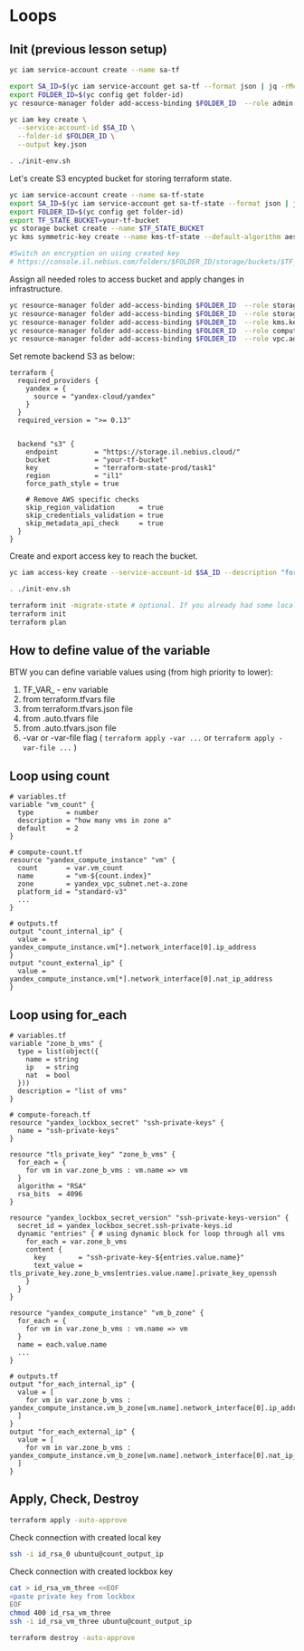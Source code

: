 # Loops

## Init (previous lesson setup)

```bash
yc iam service-account create --name sa-tf
```

```bash
export SA_ID=$(yc iam service-account get sa-tf --format json | jq -rMc '.id')
export FOLDER_ID=$(yc config get folder-id)
yc resource-manager folder add-access-binding $FOLDER_ID  --role admin --subject serviceAccount:$SA_ID
```

```bash
yc iam key create \
  --service-account-id $SA_ID \
  --folder-id $FOLDER_ID \
  --output key.json
```

```bash
. ./init-env.sh
```

Let's create S3 encypted bucket for storing terraform state.

```bash
yc iam service-account create --name sa-tf-state
export SA_ID=$(yc iam service-account get sa-tf-state --format json | jq -rMc '.id')
export FOLDER_ID=$(yc config get folder-id)
export TF_STATE_BUCKET=your-tf-bucket
yc storage bucket create --name $TF_STATE_BUCKET
yc kms symmetric-key create --name kms-tf-state --default-algorithm aes-256

#Switch on encryption on using created key
# https://console.il.nebius.com/folders/$FOLDER_ID/storage/buckets/$TF_STATE_BUCKET?section=encryption
```

Assign all needed roles to access bucket and apply changes in infrastructure.

```bash
yc resource-manager folder add-access-binding $FOLDER_ID  --role storage.uploader --subject serviceAccount:$SA_ID 
yc resource-manager folder add-access-binding $FOLDER_ID  --role storage.viewer --subject serviceAccount:$SA_ID 
yc resource-manager folder add-access-binding $FOLDER_ID  --role kms.keys.encrypterDecrypter --subject serviceAccount:$SA_ID 
yc resource-manager folder add-access-binding $FOLDER_ID  --role compute.admin --subject serviceAccount:$SA_ID 
yc resource-manager folder add-access-binding $FOLDER_ID  --role vpc.admin --subject serviceAccount:$SA_ID 
```

Set remote backend S3 as below:

```hcl
terraform {
  required_providers {
    yandex = {
      source = "yandex-cloud/yandex"
    }
  }
  required_version = ">= 0.13"


  backend "s3" {
    endpoint         = "https://storage.il.nebius.cloud/"
    bucket           = "your-tf-bucket"
    key              = "terraform-state-prod/task1"
    region           = "il1"
    force_path_style = true

    # Remove AWS specific checks
    skip_region_validation      = true
    skip_credentials_validation = true
    skip_metadata_api_check     = true
  }
}
```

Create and export access key to reach the bucket.

```bash
yc iam access-key create --service-account-id $SA_ID --description "for storing the tf state" --format json | jq -rMc '. | "export AWS_ACCESS_KEY_ID=\(.access_key.key_id); export AWS_SECRET_ACCESS_KEY=\(.secret)" ' >> init-env.sh 
```

```bash
. ./init-env.sh

terraform init -migrate-state # optional. If you already had some local state
terraform init
terraform plan
```

## How to define value of the variable

BTW you can define variable values using (from high priority to lower):

1. TF_VAR_<varname> - env variable
1. from terraform.tfvars file
1. from terraform.tfvars.json file
1. from .auto.tfvars file
1. from .auto.tfvars.json file
1. -var or -var-file flag ( `terraform apply -var ...` or `terraform apply -var-file ...` )

## Loop using count

```hcl
# variables.tf
variable "vm_count" {
  type        = number
  description = "how many vms in zone a"
  default     = 2
}

# compute-count.tf
resource "yandex_compute_instance" "vm" {
  count       = var.vm_count
  name        = "vm-${count.index}"
  zone        = yandex_vpc_subnet.net-a.zone
  platform_id = "standard-v3"
  ...
}

# outputs.tf
output "count_internal_ip" {
  value = yandex_compute_instance.vm[*].network_interface[0].ip_address
}
output "count_external_ip" {
  value = yandex_compute_instance.vm[*].network_interface[0].nat_ip_address
}
```

## Loop using for_each

```hcl
# variables.tf
variable "zone_b_vms" {
  type = list(object({
    name = string
    ip   = string
    nat  = bool
  }))
  description = "list of vms"
}

# compute-foreach.tf
resource "yandex_lockbox_secret" "ssh-private-keys" {
  name = "ssh-private-keys"
}

resource "tls_private_key" "zone_b_vms" {
  for_each = {
    for vm in var.zone_b_vms : vm.name => vm
  }
  algorithm = "RSA"
  rsa_bits  = 4096
}

resource "yandex_lockbox_secret_version" "ssh-private-keys-version" {
  secret_id = yandex_lockbox_secret.ssh-private-keys.id
  dynamic "entries" { # using dynamic block for loop through all vms
    for_each = var.zone_b_vms
    content {
      key        = "ssh-private-key-${entries.value.name}"
      text_value = tls_private_key.zone_b_vms[entries.value.name].private_key_openssh
    }
  }
}

resource "yandex_compute_instance" "vm_b_zone" {
  for_each = {
    for vm in var.zone_b_vms : vm.name => vm
  }
  name = each.value.name
  ...
}

# outputs.tf
output "for_each_internal_ip" {
  value = [
    for vm in var.zone_b_vms : yandex_compute_instance.vm_b_zone[vm.name].network_interface[0].ip_address
  ]
}
output "for_each_external_ip" {
  value = [
    for vm in var.zone_b_vms : yandex_compute_instance.vm_b_zone[vm.name].network_interface[0].nat_ip_address
  ]
}
```

## Apply, Check, Destroy

```bash
terraform apply -auto-approve
```

Check connection with created local key

```bash
ssh -i id_rsa_0 ubuntu@count_output_ip
```

Check connection with created lockbox key

```bash
cat > id_rsa_vm_three <<EOF
<paste private key from lockbox
EOF
chmod 400 id_rsa_vm_three
ssh -i id_rsa_vm_three ubuntu@count_output_ip
```

```bash
terraform destroy -auto-approve
```

